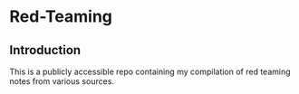 # Red-Teaming 
## Introduction 
This is a publicly accessible repo containing my compilation of red teaming notes from various sources. 
